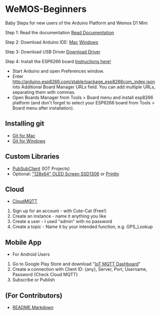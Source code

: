 # WeMOS-Beginners
Baby Steps for new users of the Arduino Platform and Wemos D1 Mini

Step 1: Read the documentation
[Read Documentation](https://wiki.wemos.cc/products:d1:d1_mini_pro)

Step 2: Download Arduino IDE:
[Mac](https://www.arduino.cc/en/Guide/MacOSX)
[Windows](https://www.arduino.cc/en/Guide/Windows)

Step 3: Download USB Driver
[Download Driver](https://www.silabs.com/products/development-tools/software/usb-to-uart-bridge-vcp-drivers)

Step 4: Install the ESP8266 board
[Instructions here!](https://github.com/esp8266/Arduino)
- Start Arduino and open Preferences window.
- Enter http://arduino.esp8266.com/stable/package_esp8266com_index.json into Additional Board Manager URLs field. You can add multiple URLs, separating them with commas.
- Open Boards Manager from Tools > Board menu and install esp8266 platform (and don't forget to select your ESP8266 board from Tools > Board menu after installation).

## Installing git
* [Git for Mac](https://github.com/blog/1510-installing-git-from-github-for-mac)
* [Git for Windows](https://git-scm.com/download/win)

## Custom Libraries
* [PubSubClient](https://github.com/knolleary/pubsubclient) (IOT Projects)
* Optional: ["128x64" OLED Screen SSD1306](https://github.com/squix78/esp8266-oled-ssd1306) or [Println](https://github.com/stevenvo/arduino-libraries)

## Cloud
* [CloudMQTT](https://customer.cloudmqtt.com/login)
1. Sign up for an account - with Cute-Cat (Free!)
2. Create an instance - name it anything you like
3. Create a user - I used "admin" with no password
4. Create a topic - Name it by your intended function, e.g. GPS_Lookup

## Mobile App
* For Android Users
1. Go to Google Play Store and download "[IoT MQTT Dashboard](https://play.google.com/store/apps/details?id=com.thn.iotmqttdashboard&hl=en)"
2. Create a connection with Client ID: {any}, Server, Port, Username, Password {Check Cloud MQTT}
3. Subscribe or Publish

## (For Contributors)
* [README Markdown](https://github.com/adam-p/markdown-here/wiki/Markdown-Cheatsheet)
